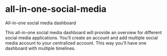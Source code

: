 # all-in-one-social-media
All-in-one social media dashboard

This all-in-one social media dashboard will provide an overview for different social media applications.
You'll create an account and add multiple social media account to your centralized account.
This way you'll have one dashboard with multiple timelines.
